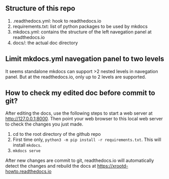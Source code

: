 ## Structure of this repo
1. .readthedocs.yml: hook to readthedocs.io
2. requirements.txt: list of python packages to be used by mkdocs
3. mkdocs.yml: contains the structure of the left navegation panel at readthedocs.io
4. docs/: the actual doc directory  

## Limit mkdocs.yml navegation panel to two levels
It seems standalone mkdocs can support >2 nested levels in navegation panel. But at the 
readthedocs.io, only up to 2 levels are supported.

## How to check my edited doc before commit to git?
After editing the docs, use the following steps to start a web server at http://127.0.0.1:8000.
Then point your web browser to this local web server to check the changes you just made.

1. cd to the root directory of the github repo
2. First time only, `python3 -m pip install -r requirements.txt`. This will install `mkdocs`.
3. `mkdocs serve`

After new changes are commit to git, readthedocs.io will automatically detect the changes and 
rebuild the docs at https://xrootd-howto.readthedocs.io

